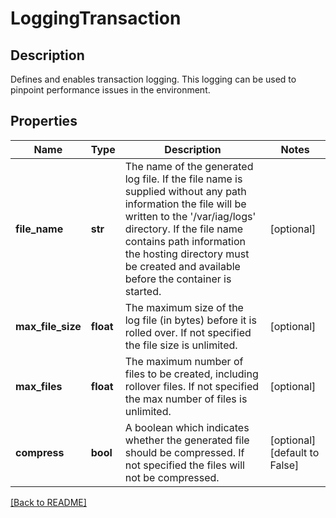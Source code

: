 # LoggingTransaction

## Description

Defines and enables transaction logging. This logging can be used to pinpoint performance issues in the environment. 

## Properties

Name | Type | Description | Notes
------------ | ------------- | ------------- | -------------
**file\_name** | **str** | The name of the generated log file.  If the file name is supplied  without any path information the file will be written to the  &#39;/var/iag/logs&#39; directory.  If the file name contains path  information the hosting directory must be created and available  before the container is started.  | [optional] 
**max\_file\_size** | **float** | The maximum size of the log file (in bytes) before it is rolled over. If not specified the file size is unlimited.  | [optional] 
**max\_files** | **float** | The maximum number of files to be created, including rollover files. If not specified the max number of files is unlimited.  | [optional] 
**compress** | **bool** | A boolean which indicates whether the generated file should be compressed. If not specified the files will not be compressed.  | [optional] [default to False]

[[Back to README]](../README.md)



